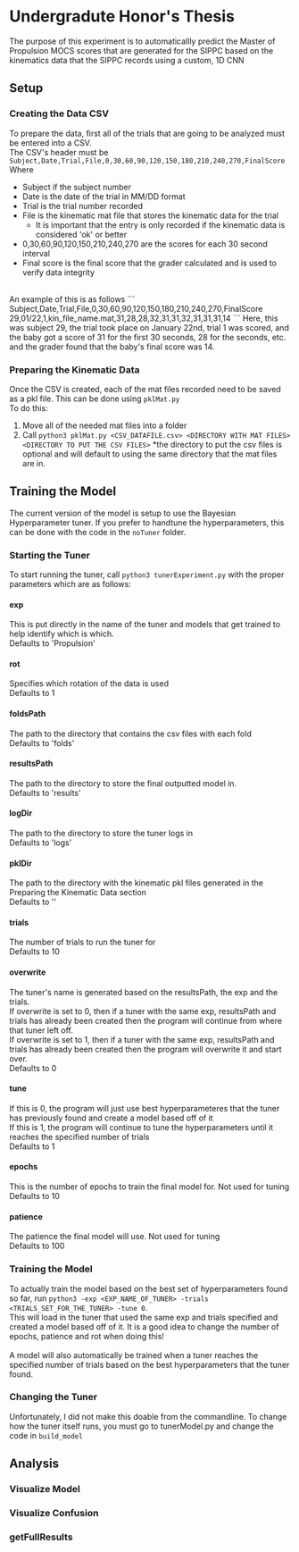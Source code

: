 # Undergradute Honor's Thesis
The purpose of this experiment is to automaticallly predict the Master of Propulsion MOCS scores that are generated for the SIPPC based on the kinematics data that the SIPPC records using a custom, 1D CNN

## Setup
### Creating the Data CSV
To prepare the data, first all of the trials that are going to be analyzed must be entered into a CSV. <br>
The CSV's header must be `Subject,Date,Trial,File,0,30,60,90,120,150,180,210,240,270,FinalScore` <br>
Where <br>
* Subject if the subject number
* Date is the date of the trial in MM/DD format
* Trial is the trial number recorded
* File is the kinematic mat file that stores the kinematic data for the trial
    * It is important that the entry is only recorded if the kinematic data is considered 'ok' or better
* 0,30,60,90,120,150,210,240,270 are the scores for each 30 second interval
* Final score is the final score that the grader calculated and is used to verify data integrity
<br>
An example of this is as follows
```
Subject,Date,Trial,File,0,30,60,90,120,150,180,210,240,270,FinalScore
29,01/22,1,kin_file_name.mat,31,28,28,32,31,31,32,31,31,31,14
```
Here, this was subject 29, the trial took place on January 22nd, trial 1 was scored, and the baby got a score of 31 for the first 30 seconds, 28 for the seconds, etc. and the grader found that the baby's final score was 14.

### Preparing the Kinematic Data
Once the CSV is created, each of the mat files recorded need to be saved as a pkl file. This can be done using `pklMat.py` <br>
To do this:
1. Move all of the needed mat files into a folder
2. Call `python3 pklMat.py <CSV_DATAFILE.csv> <DIRECTORY WITH MAT FILES> <DIRECTORY TO PUT THE CSV FILES>` 
    *the directory to put the csv files is optional and will default to using the same directory that the mat files are in.

## Training the Model
The current version of the model is setup to use the Bayesian Hyperparameter tuner. If you prefer to handtune the hyperparameters, this can be done with the code in the `noTuner` folder.

### Starting the Tuner
To start running the tuner, call `python3 tunerExperiment.py` with the proper parameters which are as follows:

#### exp
This is put directly in the name of the tuner and models that get trained to help identify which is which. <br>
Defaults to 'Propulsion'

#### rot
Specifies which rotation of the data is used <br>
Defaults to 1

#### foldsPath
The path to the directory that contains the csv files with each fold <br>
Defaults to 'folds'

#### resultsPath
The path to the directory to store the final outputted model in. <br>
Defaults to 'results'

#### logDir
The path to the directory to store the tuner logs in <br>
Defaults to 'logs'

#### pklDir
The path to the directory with the kinematic pkl files generated in the Preparing the Kinematic Data section <br>
Defaults to ''

#### trials
The number of trials to run the tuner for <br>
Defaults to 10

#### overwrite
The tuner's name is generated based on the resultsPath, the exp and the trials. <br>
If overwrite is set to 0, then if a tuner with the same exp, resultsPath and trials has already been created then the program will continue from where that tuner left off. <br>
If overwrite is set to 1, then if a tuner with the same exp, resultsPath and trials has already been created then the program will overwrite it and start over. <br>
Defaults to 0

#### tune 
If this is 0, the program will just use best hyperparameteres that the tuner has previously found and create a model based off of it <br>
If this is 1, the program will continue to tune the hyperparameters until it reaches the specified number of trials <br>
Defaults to 1

#### epochs
This is the number of epochs to train the final model for. Not used for tuning <br>
Defaults to 10

#### patience
The patience the final model will use. Not used for tuning <br>
Defaults to 100

### Training the Model
To actually train the model based on the best set of hyperparameters found so far, run `python3 -exp <EXP_NAME_OF_TUNER> -trials <TRIALS_SET_FOR_THE_TUNER> -tune 0`. <br>
This will load in the tuner that used the same exp and trials specified and created a model based off of it. It is a good idea to change the number of epochs, patience and rot when doing this! <br>
<br>
A model will also automatically be trained when a tuner reaches the specified number of trials based on the best hyperparameters that the tuner found.

### Changing the Tuner
Unfortunately, I did not make this doable from the commandline. To change how the tuner itself runs, you must go to tunerModel.py and change the code in `build_model`

## Analysis
### Visualize Model

### Visualize Confusion

### getFullResults
